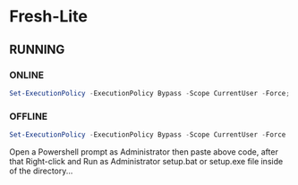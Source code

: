 # Fresh-Lite

## RUNNING

### ONLINE
```powershell
Set-ExecutionPolicy -ExecutionPolicy Bypass -Scope CurrentUser -Force; [System.Net.ServicePointManager]::SecurityProtocol = [System.Net.ServicePointManager]::SecurityProtocol -bor 3072; Invoke-Expression ((New-Object System.Net.WebClient).DownloadString('https://raw.githubusercontent.com/YurinDoctrine/Fresh-Lite/main/Fresh-Lite/Lite.ps1'))
```
### OFFLINE
```powershell
Set-ExecutionPolicy -ExecutionPolicy Bypass -Scope CurrentUser -Force
```

 Open a Powershell prompt as Administrator then paste above code, after that Right-click and Run as
 Administrator setup.bat or setup.exe file inside of the directory...
